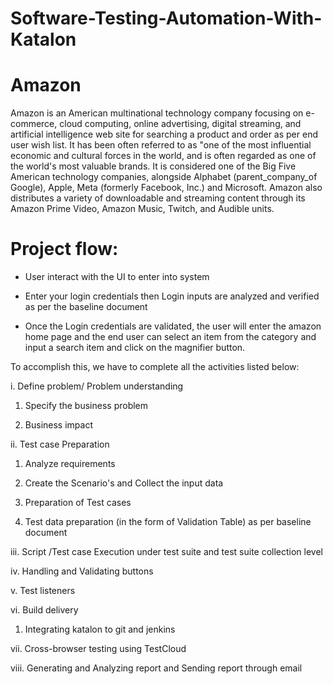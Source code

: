 # Software-Testing-Automation-With-Katalon
# Amazon
Amazon is an American multinational technology company focusing on e-commerce, cloud computing, online advertising, digital streaming, and artificial intelligence web site for searching a product and order as per end user wish list. It has been often referred to as "one of the most influential economic and cultural forces in the world, and is often regarded as one of the world's most valuable brands. It is considered one of the Big Five  American technology companies, alongside Alphabet (parent_company_of Google), Apple, Meta (formerly Facebook, Inc.) and Microsoft. Amazon also distributes a variety of downloadable and streaming content through its Amazon Prime Video, Amazon Music, Twitch, and Audible units.

# Project flow:

* User interact with the UI to enter into system

* Enter your login credentials then Login inputs are analyzed and verified as per the baseline document

* Once the Login credentials are validated, the user will enter the amazon home page and the end user can select an item from the category and input a search item and click on the magnifier button.

To accomplish this, we have to complete all the activities listed below:

i. Define problem/ Problem understanding

  1. Specify the business problem

  2. Business impact 

ii. Test case Preparation

  1. Analyze requirements

  2. Create the Scenario's and Collect the input data

  3. Preparation of Test cases

  4. Test data preparation (in the form of Validation Table) as per baseline document

iii. Script /Test case Execution under test suite and test suite collection level 

iv. Handling  and Validating buttons

v. Test listeners

vi. Build delivery

  1. Integrating katalon to git and jenkins

vii. Cross-browser testing using TestCloud

viii. Generating and Analyzing report and Sending report through email

  
